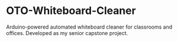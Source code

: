 # OTO-Whiteboard-Cleaner
Arduino-powered automated whiteboard cleaner for classrooms and offices. Developed as my senior capstone project.
